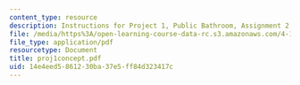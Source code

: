 ```yaml
---
content_type: resource
description: Instructions for Project 1, Public Bathroom, Assignment 2.
file: /media/https%3A/open-learning-course-data-rc.s3.amazonaws.com/4-104-architectural-design-intentions-spring-2004/14e4eed5861230ba37e5ff84d323417c_proj1concept.pdf
file_type: application/pdf
resourcetype: Document
title: proj1concept.pdf
uid: 14e4eed5-8612-30ba-37e5-ff84d323417c
---
```

